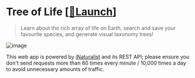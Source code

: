 # Tree of Life [[🥬Launch](https://webcoder49.github.io/tree-of-life/)]
> Learn about the rich array of life on Earth, search and save your favourite species, and generate visual taxonomy trees!

![image](https://user-images.githubusercontent.com/69071853/229288330-cf3c6250-8617-4e9c-8ef4-6421a75a2826.png)

This web app is powered by [iNaturalist](https://inaturalist.org) and its REST API; please ensure you don't send requests more than 60 times every minute / 10,000 times a day to avoid unnecessary amounts of traffic.
